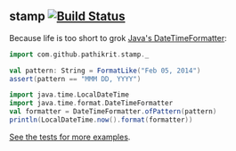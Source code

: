 stamp [![Build Status](https://travis-ci.org/pathikrit/stamp.png?branch=master)](http://travis-ci.org/pathikrit/stamp)
--------

Because life is too short to grok [Java's DateTimeFormatter](https://docs.oracle.com/javase/8/docs/api/java/time/format/DateTimeFormatter.html):


```scala
import com.github.pathikrit.stamp._

val pattern: String = FormatLike("Feb 05, 2014")
assert(pattern == "MMM DD, YYYY")

import java.time.LocalDateTime
import java.time.format.DateTimeFormatter
val formatter = DateTimeFormatter.ofPattern(pattern)
println(LocalDateTime.now().format(formatter))
```

[See the tests for more examples](src/test/scala/com/github/pathikrit/stamp/FormatLikeSpec.scala).
